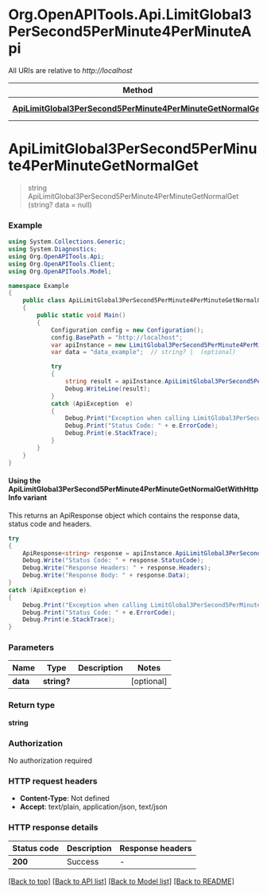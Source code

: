 # Org.OpenAPITools.Api.LimitGlobal3PerSecond5PerMinute4PerMinuteApi

All URIs are relative to *http://localhost*

| Method | HTTP request | Description |
|--------|--------------|-------------|
| [**ApiLimitGlobal3PerSecond5PerMinute4PerMinuteGetNormalGet**](LimitGlobal3PerSecond5PerMinute4PerMinuteApi.md#apilimitglobal3persecond5perminute4perminutegetnormalget) | **GET** /api/LimitGlobal3PerSecond5PerMinute4PerMinute/Get_Normal |  |

<a id="apilimitglobal3persecond5perminute4perminutegetnormalget"></a>
# **ApiLimitGlobal3PerSecond5PerMinute4PerMinuteGetNormalGet**
> string ApiLimitGlobal3PerSecond5PerMinute4PerMinuteGetNormalGet (string? data = null)



### Example
```csharp
using System.Collections.Generic;
using System.Diagnostics;
using Org.OpenAPITools.Api;
using Org.OpenAPITools.Client;
using Org.OpenAPITools.Model;

namespace Example
{
    public class ApiLimitGlobal3PerSecond5PerMinute4PerMinuteGetNormalGetExample
    {
        public static void Main()
        {
            Configuration config = new Configuration();
            config.BasePath = "http://localhost";
            var apiInstance = new LimitGlobal3PerSecond5PerMinute4PerMinuteApi(config);
            var data = "data_example";  // string? |  (optional) 

            try
            {
                string result = apiInstance.ApiLimitGlobal3PerSecond5PerMinute4PerMinuteGetNormalGet(data);
                Debug.WriteLine(result);
            }
            catch (ApiException  e)
            {
                Debug.Print("Exception when calling LimitGlobal3PerSecond5PerMinute4PerMinuteApi.ApiLimitGlobal3PerSecond5PerMinute4PerMinuteGetNormalGet: " + e.Message);
                Debug.Print("Status Code: " + e.ErrorCode);
                Debug.Print(e.StackTrace);
            }
        }
    }
}
```

#### Using the ApiLimitGlobal3PerSecond5PerMinute4PerMinuteGetNormalGetWithHttpInfo variant
This returns an ApiResponse object which contains the response data, status code and headers.

```csharp
try
{
    ApiResponse<string> response = apiInstance.ApiLimitGlobal3PerSecond5PerMinute4PerMinuteGetNormalGetWithHttpInfo(data);
    Debug.Write("Status Code: " + response.StatusCode);
    Debug.Write("Response Headers: " + response.Headers);
    Debug.Write("Response Body: " + response.Data);
}
catch (ApiException e)
{
    Debug.Print("Exception when calling LimitGlobal3PerSecond5PerMinute4PerMinuteApi.ApiLimitGlobal3PerSecond5PerMinute4PerMinuteGetNormalGetWithHttpInfo: " + e.Message);
    Debug.Print("Status Code: " + e.ErrorCode);
    Debug.Print(e.StackTrace);
}
```

### Parameters

| Name | Type | Description | Notes |
|------|------|-------------|-------|
| **data** | **string?** |  | [optional]  |

### Return type

**string**

### Authorization

No authorization required

### HTTP request headers

 - **Content-Type**: Not defined
 - **Accept**: text/plain, application/json, text/json


### HTTP response details
| Status code | Description | Response headers |
|-------------|-------------|------------------|
| **200** | Success |  -  |

[[Back to top]](#) [[Back to API list]](../README.md#documentation-for-api-endpoints) [[Back to Model list]](../README.md#documentation-for-models) [[Back to README]](../README.md)

